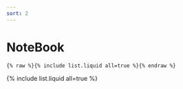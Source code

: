 ```yaml
---
sort: 2
---
```


# NoteBook

```
{% raw %}{% include list.liquid all=true %}{% endraw %}

```

{% include list.liquid all=true %}
